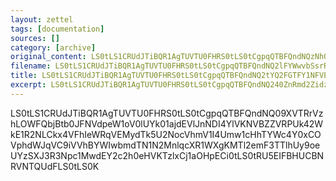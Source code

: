 ```yaml
---
layout: zettel
tags: [documentation]
sources: []
category: [archive]
original_content: LS0tLS1CRUdJTiBQR1AgTUVTU0FHRS0tLS0tCgpqQTBFQndNQzNhQVFORVI2aTE3bjByc0IzeGZJd3JUYXVkU3A0cExTTVJJVkVmN3hEbmVYU1hQc2R5US9YbzFSCncycENvOEUyNnFvTTFmUE1uUzFvUDlWOHBFRnFwd1FEWEdpSTEzTThNQ3pzSEpGSUJZbDhaeW1OTG1JY2IxeXAKRnI4TGVlRnZRSU4yYnNsOU9VMk9HODl2Lzg5NTZTZjZIWWZRV0FXQTF1Y0Jqcnd0OU1KUzVMZFpoV3RsbC9zQQozaHdCS3VHNlRra1NTcS9LMysvclVSV3lWVkRFeGlIUkRpNCsxcFVSV3VqYUdmNktmTjZhbmUvMTlUR3hQV3FrCis5KzRXcCtDdUQ2WXRiam0KPWw5OG8KLS0tLS1FTkQgUEdQIE1FU1NBR0UtLS0tLQo=
filename: LS0tLS1CRUdJTiBQR1AgTUVTU0FHRS0tLS0tCgpqQTBFQndNQ2lFYWwvbSsrR0I3bjBsVUJkbVd3aU5Db3Z6SEhKaVJodUJSTlBhK2FsaG1UUzJuWFdwVjBUY0dYCnBMRmhMRjRVU3k5c2plY3RoYnV6QWUxajE4TWJ2bWhkM0luMWVCMit1NG9pRGtwRE93b1pRYVVzSUpvaFJtTXYKcVAvRm1sd2sKPWg3MXkKLS0tLS1FTkQgUEdQIE1FU1NBR0UtLS0tLQo=
title: LS0tLS1CRUdJTiBQR1AgTUVTU0FHRS0tLS0tCgpqQTBFQndNQ2tYQ2FGTFY1NFVEbjBrY0JicW9RVVl4WUVvdnFvQXhqU2U4UWpGWGtYOXVLYnR1OUNQNFZSYTV2CmErdUUyTXdyZkF6ajNyWWk4WkhydExDZkg2SzRmTW1zNy96K3JQdXhKaEtjRmpNbEFlYWxJQT09Cj1lNjNkCi0tLS0tRU5EIFBHUCBNRVNTQUdFLS0tLS0K
excerpt: LS0tLS1CRUdJTiBQR1AgTUVTU0FHRS0tLS0tCgpqQTBFQndNQ240ZnRmd2ZidzczbjBrQUI5K3g4Qm9rT3h0Q1pWVzgwNVVUYUpadlcvcFpZUmJ6Y21LaFlHMTE2Cmwwdm1wVlp2V0VRcGp3MEdLc2ZoV3NkWkhKWTVEcjdVTmV3QVhSS2RGL3ZSCj02VWVpCi0tLS0tRU5EIFBHUCBNRVNTQUdFLS0tLS0K
---
```


LS0tLS1CRUdJTiBQR1AgTUVTU0FHRS0tLS0tCgpqQTBFQndNQ09XVTRrVzhLOWFQbjBtb0JFNVdpeW1oV0lUYk01ajdEVlJnNDI4YlVKNVBZZVRPUk42WkE1R2NLCkx4VFhIeWRqVEMydTk5U2NocVhmV1I4Umw1cHhTYWc4Y0xCOVphdWJqVC9iVVhBYWIwbmdTN1N2MnlqcXR1WXgKMTl2emF3TTlhUy9oeUYzSXJ3R3Npc1MwdEY2c2h0eHVKTzlxCj1aOHpECi0tLS0tRU5EIFBHUCBNRVNTQUdFLS0tLS0K
